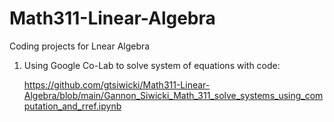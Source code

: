 # Math311-Linear-Algebra
Coding projects for Lnear Algebra 

1. Using Google Co-Lab to solve system of equations with code:
   
   https://github.com/gtsiwicki/Math311-Linear-Algebra/blob/main/Gannon_Siwicki_Math_311_solve_systems_using_computation_and_rref.ipynb

